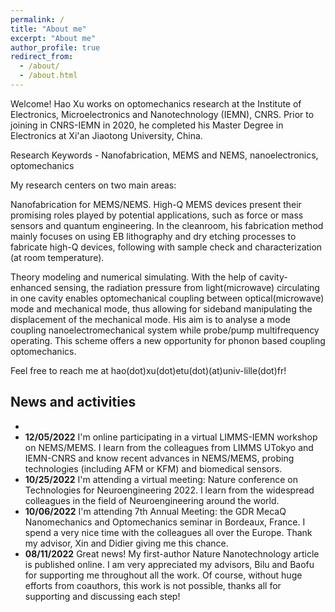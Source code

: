 ```yaml
---
permalink: /
title: "About me"
excerpt: "About me"
author_profile: true
redirect_from: 
  - /about/
  - /about.html
---
```


Welcome! Hao Xu works on optomechanics research at the Institute of Electronics, Microelectronics and Nanotechnology (IEMN), CNRS. Prior to joining in CNRS-IEMN in 2020, he completed his Master Degree in Electronics at Xi'an Jiaotong  University, China.

Research Keywords - Nanofabrication, MEMS and NEMS, nanoelectronics, optomechanics

My research centers on two main areas:

Nanofabrication for MEMS/NEMS. High-Q MEMS devices present their promising roles played by potential applications, such as force or mass sensors and quantum engineering. In the cleanroom, his fabrication method mainly focuses on using EB lithography and dry etching processes to fabricate high-Q devices, following with sample check and characterization (at room temperature).

Theory modeling and numerical simulating. With the help of cavity-enhanced sensing, the radiation pressure from light(microwave) circulating in one cavity enables optomechanical coupling between optical(microwave) mode and mechanical mode, thus allowing for sideband manipulating the displacement of the mechanical mode. His aim is to analyse a mode coupling nanoelectromechanical system while probe/pump multifrequency operating. This scheme offers a new opportunity for phonon based coupling optomechanics.

Feel free to reach me at hao(dot)xu(dot)etu(dot)(at)univ-lille(dot)fr!

## News and activities

*
* **12/05/2022** I'm online participating in a virtual LIMMS-IEMN workshop on NEMS/MEMS. I learn from the colleagues from LIMMS UTokyo and IEMN-CNRS and know recent advances in NEMS/MEMS, probing technologies (including AFM or KFM) and biomedical sensors.
* **10/25/2022** I'm attending a virtual meeting: Nature conference on Technologies for Neuroengineering 2022. I learn from the widespread colleagues in the field of Neuroengineering around the world.
* **10/06/2022** I'm attending 7th Annual Meeting: the GDR MecaQ Nanomechanics and Optomechanics seminar in Bordeaux, France. I spend a very nice time with the colleagues all over the Europe. Thank my advisor, Xin and Didier giving me this chance.
* **08/11/2022** Great news! My first-author Nature Nanotechnology article is published online. I am very appreciated my advisors, Bilu and Baofu for supporting me throughout all the work. Of course, without huge efforts from coauthors, this work is not possible, thanks all for supporting and discussing each step!

